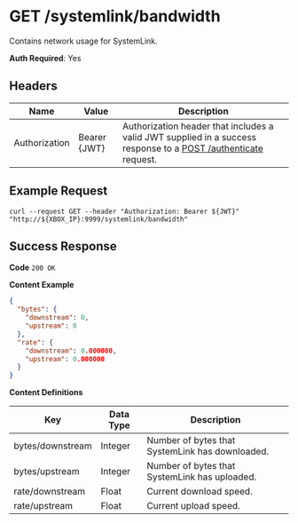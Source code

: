 # GET /systemlink/bandwidth

Contains network usage for SystemLink.

**Auth Required**: Yes

## Headers

| Name          | Value        | Description                                                                                                                              |
| ------------- | ------------ | ---------------------------------------------------------------------------------------------------------------------------------------- |
| Authorization | Bearer {JWT} | Authorization header that includes a valid JWT supplied in a success response to a [POST /authenticate](./post_authenticate.md) request. |

## Example Request

```
curl --request GET --header "Authorization: Bearer ${JWT}" "http://${XBOX_IP}:9999/systemlink/bandwidth"
```

## Success Response

**Code** `200 OK`

**Content Example**

<!-- prettier-ignore -->
```json
{
  "bytes": {
    "downstream": 0,
    "upstream": 0
  },
  "rate": {
    "downstream": 0.000000,
    "upstream": 0.000000
  }
}
```

**Content Definitions**

| Key              | Data Type | Description                                     |
| ---------------- | --------- | ----------------------------------------------- |
| bytes/downstream | Integer   | Number of bytes that SystemLink has downloaded. |
| bytes/upstream   | Integer   | Number of bytes that SystemLink has uploaded.   |
| rate/downstream  | Float     | Current download speed.                         |
| rate/upstream    | Float     | Current upload speed.                           |
